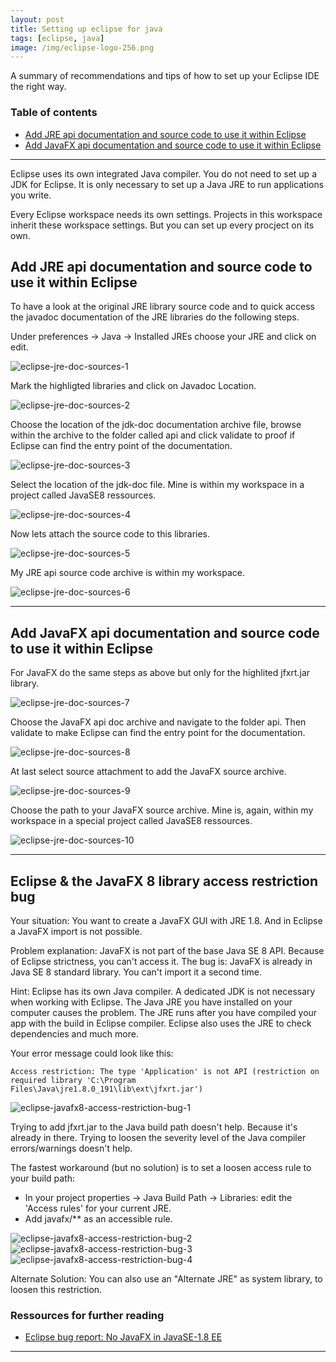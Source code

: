 ```yaml
---
layout: post
title: Setting up eclipse for java
tags: [eclipse, java]
image: /img/eclipse-logo-256.png
---
```


A summary of recommendations and tips of how to set up your Eclipse IDE the right way.

### Table of contents
- [Add JRE api documentation and source code to use it within Eclipse](#Add-JRE-api-documentation-and-source-code-to-use-it-within-Eclipse)
- [Add JavaFX api documentation and source code to use it within Eclipse](#Add-JavaFX-api-documentation-and-source-code-to-use-it-within-Eclipse)

---

Eclipse uses its own integrated Java compiler. You do not need to set up a JDK for Eclipse. It is only necessary to set up a Java JRE to run applications you write.

Every Eclipse workspace needs its own settings. Projects in this workspace inherit these workspace settings. But you can set up every procject on its own.

## Add JRE api documentation and source code to use it within Eclipse

To have a look at the original JRE library source code and to quick access the javadoc documentation of the JRE libraries do the following steps.

Under preferences -> Java -> Installed JREs choose your JRE and click on edit.

![eclipse-jre-doc-sources-1][eclipse-jre-doc-sources-1]

Mark the highligted libraries and click on Javadoc Location.

![eclipse-jre-doc-sources-2][eclipse-jre-doc-sources-2]

Choose the location of the jdk-doc documentation archive file, browse within the archive to the folder called api and click validate to proof if Eclipse can find the entry point of the documentation.

![eclipse-jre-doc-sources-3][eclipse-jre-doc-sources-3]

Select the location of the jdk-doc file. Mine is within my workspace in a project called JavaSE8 ressources.

![eclipse-jre-doc-sources-4][eclipse-jre-doc-sources-4]

Now lets attach the source code to this libraries.

![eclipse-jre-doc-sources-5][eclipse-jre-doc-sources-5]

My JRE api source code archive is within my workspace.

![eclipse-jre-doc-sources-6][eclipse-jre-doc-sources-6]

---

## Add JavaFX api documentation and source code to use it within Eclipse

For JavaFX do the same steps as above but only for the highlited jfxrt.jar library.

![eclipse-jre-doc-sources-7][eclipse-jre-doc-sources-7]

Choose the JavaFX api doc archive and navigate to the folder api. Then validate to make Eclipse can find the entry point for the documentation.

![eclipse-jre-doc-sources-8][eclipse-jre-doc-sources-8]

At last select source attachment to add the JavaFX source archive.

![eclipse-jre-doc-sources-9][eclipse-jre-doc-sources-9]

Choose the path to your JavaFX source archive. Mine is, again, within my workspace in a special project called JavaSE8 ressources.

![eclipse-jre-doc-sources-10][eclipse-jre-doc-sources-10]

[eclipse-jre-doc-sources-1]: /img/eclipse-setting-up-eclipse-for-java/eclipse-jre-doc-sources-1.png "Choose your JRE and click on edit."
[eclipse-jre-doc-sources-2]: /img/eclipse-setting-up-eclipse-for-java/eclipse-jre-doc-sources-2.png "Mark the highligted libraries and click on Javadoc Location."
[eclipse-jre-doc-sources-3]: /img/eclipse-setting-up-eclipse-for-java/eclipse-jre-doc-sources-3.png "Choose the location of the jdk-doc file, browse within the archive to the folder called api and click validate to proof if Eclipse can find the entry point of the documentation."
[eclipse-jre-doc-sources-4]: /img/eclipse-setting-up-eclipse-for-java/eclipse-jre-doc-sources-4.png "Select the location of the jdk-doc file. Mine is within my workspace in a project called JavaSE8 ressources."
[eclipse-jre-doc-sources-5]: /img/eclipse-setting-up-eclipse-for-java/eclipse-jre-doc-sources-5.png "Now lets attach the source code to this libraries."
[eclipse-jre-doc-sources-6]: /img/eclipse-setting-up-eclipse-for-java/eclipse-jre-doc-sources-6.png "My JRE api source code archive is within my workspace."
[eclipse-jre-doc-sources-7]: /img/eclipse-setting-up-eclipse-for-java/eclipse-jre-doc-sources-7.png "For JavaFX do the same steps as above but only for the highlited jfxrt.jar library."
[eclipse-jre-doc-sources-8]: /img/eclipse-setting-up-eclipse-for-java/eclipse-jre-doc-sources-8.png "Choose the JavaFX api doc archive and navigate to the folder api. Then validate to make sure everything works fine."
[eclipse-jre-doc-sources-9]: /img/eclipse-setting-up-eclipse-for-java/eclipse-jre-doc-sources-9.png "At last select source attachment to add the JavaFX source archive."
[eclipse-jre-doc-sources-10]: /img/eclipse-setting-up-eclipse-for-java/eclipse-jre-doc-sources-10.png "Choose the path to your JavaFX source archive. Mine is, again, within my workspace in a special project called JavaSE8 ressources."

---

## Eclipse & the JavaFX 8 library access restriction bug

Your situation: You want to create a JavaFX GUI with JRE 1.8. And in Eclipse a JavaFX import is not possible.

Problem explanation:
JavaFX is not part of the base Java SE 8 API. Because of Eclipse strictness, you can't access it. The bug is: JavaFX is already in Java SE 8 standard library. You can't import it a second time.

Hint: Eclipse has its own Java compiler. A dedicated JDK is not necessary when working with Eclipse. The Java JRE you have installed on your computer causes the problem. The JRE runs after you have compiled your app with the build in Eclipse compiler. Eclipse also uses the JRE to check dependencies and much more.

Your error message could look like this:
~~~
Access restriction: The type 'Application' is not API (restriction on required library 'C:\Program Files\Java\jre1.8.0_191\lib\ext\jfxrt.jar')
~~~

![eclipse-javafx8-access-restriction-bug-1][eclipse-javafx8-access-restriction-bug-1]

Trying to add jfxrt.jar to the Java build path doesn't help. Because it's already in there.
Trying to loosen the severity level of the Java compiler errors/warnings doesn't help.

The fastest workaround (but no solution) is to set a loosen access rule to your build path:
- In your project properties -> Java Build Path -> Libraries: edit the 'Access rules' for your current JRE.
- Add javafx/** as an accessible rule.

![eclipse-javafx8-access-restriction-bug-2][eclipse-javafx8-access-restriction-bug-2]
![eclipse-javafx8-access-restriction-bug-3][eclipse-javafx8-access-restriction-bug-3]
![eclipse-javafx8-access-restriction-bug-4][eclipse-javafx8-access-restriction-bug-4]

[eclipse-javafx8-access-restriction-bug-1]: /img/eclipse-setting-up-eclipse-for-java/eclipse-javafx8-access-restriction-bug-1.png "Eclipse error message: Access restriction: The type 'Application' is not API (restriction on required library 'C:\Program Files\Java\jre1.8.0_191\lib\ext\jfxrt.jar')"
[eclipse-javafx8-access-restriction-bug-2]: /img/eclipse-setting-up-eclipse-for-java/eclipse-javafx8-access-restriction-bug-2.png "In your project properties -> Java Build Path -> Libraries: edit the 'Access rules' for your current JRE."
[eclipse-javafx8-access-restriction-bug-3]: /img/eclipse-setting-up-eclipse-for-java/eclipse-javafx8-access-restriction-bug-3.png "Add javafx/** as an accessible rule."
[eclipse-javafx8-access-restriction-bug-4]: /img/eclipse-setting-up-eclipse-for-java/eclipse-javafx8-access-restriction-bug-4.png "Add javafx/** as an accessible rule.)"

Alternate Solution: You can also use an "Alternate JRE" as system library, to loosen this restriction.

### Ressources for further reading

- [Eclipse bug report: No JavaFX in JavaSE-1.8 EE](https://bugs.eclipse.org/bugs/show_bug.cgi?id=431067)
---